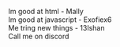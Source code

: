 Im good at html - Mally 
<br>
Im good at javascript - Exofiex6
<br>
Me tring new things - 13Ishan
<br>
Call me on discord
